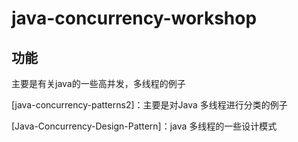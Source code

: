 # java-concurrency-workshop


## 功能

主要是有关java的一些高并发，多线程的例子

[java-concurrency-patterns2]：主要是对Java 多线程进行分类的例子

[Java-Concurrency-Design-Pattern]：java 多线程的一些设计模式

